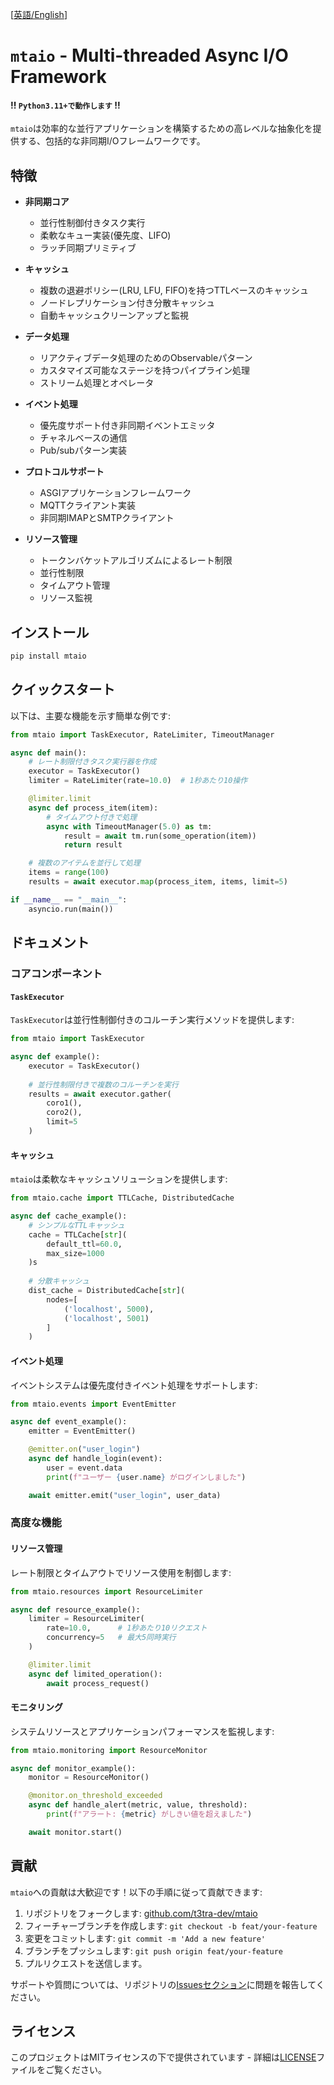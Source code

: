 [[英語/English](README.md)]

# `mtaio` - Multi-threaded Async I/O Framework

#### !! `Python3.11+で動作します` !!

`mtaio`は効率的な並行アプリケーションを構築するための高レベルな抽象化を提供する、包括的な非同期I/Oフレームワークです。

## 特徴

- **非同期コア**
  - 並行性制御付きタスク実行
  - 柔軟なキュー実装(優先度、LIFO)
  - ラッチ同期プリミティブ

- **キャッシュ**
  - 複数の退避ポリシー(LRU, LFU, FIFO)を持つTTLベースのキャッシュ
  - ノードレプリケーション付き分散キャッシュ
  - 自動キャッシュクリーンアップと監視

- **データ処理**
  - リアクティブデータ処理のためのObservableパターン
  - カスタマイズ可能なステージを持つパイプライン処理
  - ストリーム処理とオペレータ

- **イベント処理**
  - 優先度サポート付き非同期イベントエミッタ
  - チャネルベースの通信
  - Pub/subパターン実装

- **プロトコルサポート**
  - ASGIアプリケーションフレームワーク
  - MQTTクライアント実装
  - 非同期IMAPとSMTPクライアント

- **リソース管理**
  - トークンバケットアルゴリズムによるレート制限
  - 並行性制限
  - タイムアウト管理
  - リソース監視

## インストール

```bash
pip install mtaio
```

## クイックスタート

以下は、主要な機能を示す簡単な例です:

```python
from mtaio import TaskExecutor, RateLimiter, TimeoutManager

async def main():
    # レート制限付きタスク実行器を作成
    executor = TaskExecutor()
    limiter = RateLimiter(rate=10.0)  # 1秒あたり10操作

    @limiter.limit
    async def process_item(item):
        # タイムアウト付きで処理
        async with TimeoutManager(5.0) as tm:
            result = await tm.run(some_operation(item))
            return result

    # 複数のアイテムを並行して処理
    items = range(100)
    results = await executor.map(process_item, items, limit=5)

if __name__ == "__main__":
    asyncio.run(main())
```

## ドキュメント

### コアコンポーネント

#### `TaskExecutor`

`TaskExecutor`は並行性制御付きのコルーチン実行メソッドを提供します:

```python
from mtaio import TaskExecutor

async def example():
    executor = TaskExecutor()
    
    # 並行性制限付きで複数のコルーチンを実行
    results = await executor.gather(
        coro1(),
        coro2(),
        limit=5
    )
```

#### キャッシュ

`mtaio`は柔軟なキャッシュソリューションを提供します:

```python
from mtaio.cache import TTLCache, DistributedCache

async def cache_example():
    # シンプルなTTLキャッシュ
    cache = TTLCache[str](
        default_ttl=60.0,
        max_size=1000
    )s
    
    # 分散キャッシュ
    dist_cache = DistributedCache[str](
        nodes=[
            ('localhost', 5000),
            ('localhost', 5001)
        ]
    )
```

#### イベント処理

イベントシステムは優先度付きイベント処理をサポートします:

```python
from mtaio.events import EventEmitter

async def event_example():
    emitter = EventEmitter()

    @emitter.on("user_login")
    async def handle_login(event):
        user = event.data
        print(f"ユーザー {user.name} がログインしました")

    await emitter.emit("user_login", user_data)
```

### 高度な機能

#### リソース管理

レート制限とタイムアウトでリソース使用を制御します:

```python
from mtaio.resources import ResourceLimiter

async def resource_example():
    limiter = ResourceLimiter(
        rate=10.0,      # 1秒あたり10リクエスト
        concurrency=5   # 最大5同時実行
    )

    @limiter.limit
    async def limited_operation():
        await process_request()
```

#### モニタリング

システムリソースとアプリケーションパフォーマンスを監視します:

```python
from mtaio.monitoring import ResourceMonitor

async def monitor_example():
    monitor = ResourceMonitor()

    @monitor.on_threshold_exceeded
    async def handle_alert(metric, value, threshold):
        print(f"アラート: {metric} がしきい値を超えました")

    await monitor.start()
```

## 貢献

`mtaio`への貢献は大歓迎です！以下の手順に従って貢献できます:

1. リポジトリをフォークします: [github.com/t3tra-dev/mtaio](https://github.com/t3tra-dev/mtaio)
2. フィーチャーブランチを作成します: `git checkout -b feat/your-feature`
3. 変更をコミットします: `git commit -m 'Add a new feature'`
4. ブランチをプッシュします: `git push origin feat/your-feature`
5. プルリクエストを送信します。

サポートや質問については、リポジトリの[Issuesセクション](https://github.com/t3tra-dev/mtaio/issues)に問題を報告してください。

## ライセンス

このプロジェクトはMITライセンスの下で提供されています - 詳細は[LICENSE](LICENSE)ファイルをご覧ください。
